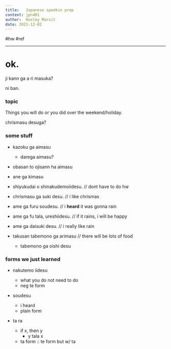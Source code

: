 ```yaml
---
title:   Japanese speekin prep
context: jpn401
author:  Huxley Marvit
date: 2021-12-02
---
```


#hw #ref

***

# ok. 


ji kann ga a ri masuka?

ni ban.

### topic  

Things you will do or you did over the weekend/holiday.

chrismasu desuga?

### some stuff
- kazoku ga aimasu
	- darega aimasu?
	
- obasan to ojisann ha aimasu

- ane ga kimasu

- shiyukudai o shinakudemoiidesu. // dont have to do hw
- chrismasu ga suki desu. // i like chrismas

- ame ga furu soudesu. // i **heard** it was gonna rain
- ame ga fu tala, ureshiidesu. // if it rains, i will be happy
- ame ga daisuki desu. // i really like rain
- takusan tabemono ga arimasu // there will be lots of food
	- tabemono ga oishi desu



### forms we just learned
- nakutemo iidesu
	- what you do not need to do
	- neg te form
	
- soudesu
	- i heard
	- plain form

- ta ra
	- if x, then y
		- y tala x
	- ta form :: te form but w/ ta






















